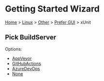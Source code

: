 # Getting Started Wizard

[Home](/docs/wiz/readme.md) > [Linux](Linux.md) > [Other](Linux_Other.md) > [Prefer GUI](Linux_Other_Gui.md) > xUnit

## Pick BuildServer

Options:
 * [AppVeyor](Linux_Other_Gui_xUnit_AppVeyor.md)
 * [GitHubActions](Linux_Other_Gui_xUnit_GitHubActions.md)
 * [AzureDevOps](Linux_Other_Gui_xUnit_AzureDevOps.md)
 * [None](Linux_Other_Gui_xUnit_None.md)
